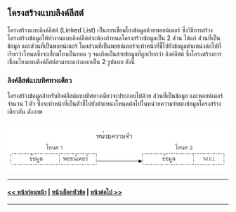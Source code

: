 ## โครงสร้างแบบลิงค์ลีสต์

โครงสร้างแบบลิงค์ลีสต์ (Linked List) เป็นการเชื่อมโยงข้อมูลด้วยพอยน์เตอร์ ซึ่งวิธีการสร้างโครงสร้างข้อมูลให้ทำงานแบบลิงค์ลีสต์จะต้องกำหนดโครงสร้างข้อมูลเป็น 2 ส่วน ได้แก่ ส่วนที่เป็นข้อมูล และส่วนที่เป็นพอยน์เตอร์ โดยส่วนที่เป็นพอยน์เตอร์จะทำหน้าที่ชี้ไปยังข้อมูลตำแหน่งต่อไปที่เรียกว่าโหนดซึ่งจะเชื่อมโยงเป็นทอด ๆ จนเกิดเป็นสายข้อมูลที่ถูกเรียกว่า ลิงค์ลีสต์ ซึ่งโครงสร้างการเชื่อมโยงแบบลิงค์ลีสต์สามารถแบ่งออกเป็น 2 รูปแบบ ดังนี้

### ลิงค์ลีสต์แบบทิศทางเดียว
โครงสร้างข้อมูลสำหรับลิงค์ลีสต์แบบทิศทางเดียวจะประกอบไปด้วย ส่วนที่เป็นข้อมูล และพอยน์เตอร์จำนวน 1 ตัว ซึ่งจะทำหน้าที่เป็นตัวชี้ไปยังตำแหน่งโหนดต่อไปในหน่วยความจำของข้อมูลโครงสร้างเดียวกัน ดังภาพ

<img src=img/0804.png>

---
#### [<< หน้าก่อนหน้า](0701.md) | [หน้าเลือกหัวข้อ](README.md) | [หน้าต่อไป >>](0703.md)
---

